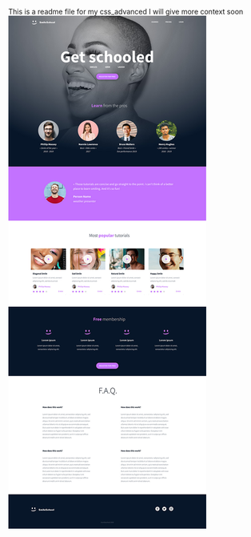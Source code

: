 This is a readme file for my css_advanced
I will give more context soon
<img src="pictures/html_website.jpg">